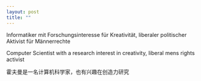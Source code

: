 ```yaml
---
layout: post
title: ""
---
```


Informatiker mit Forschungsinteresse für Kreativität, liberaler politischer Aktivist für Männerrechte

Computer Scientist with a research interest in creativity, liberal mens rights activist

霍夫曼是一名计算机科学家，也有兴趣在创造力研究
